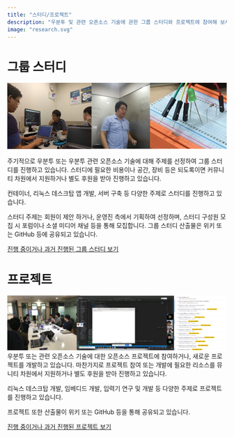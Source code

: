 ```yaml
---
title: "스터디/프로젝트"
description: "우분투 및 관련 오픈소스 기술에 관한 그룹 스터디와 프로젝트에 참여해 보세요."
image: "research.svg"
---
```

# 그룹 스터디
![study](study.png)

주기적으로 우분투 또는 우분투 관련 오픈소스 기술에 대해 주제를 선정하여 그룹 스터디를 진행하고 있습니다. 
스터디에 필요한 비용이나 공간, 장비 등은 되도록이면 커뮤니티 차원에서 지원하거나 별도 후원을 받아 진행하고 있습니다.

컨테이너, 리눅스 데스크탑 앱 개발, 서버 구축 등 다양한 주제로 스터디를 진행하고 있습니다.

스터디 주제는 회원이 제안 하거나, 운영진 측에서 기획하여 선정하며, 스터디 구성원 모집 시 포럼이나 소셜 미디어 채널 등을 통해 모집합니다.
그룹 스터디 산출물은 위키 또는 GitHub 등에 공유되고 있습니다.

[진행 중이거나 과거 진행된 그룹 스터디 보기](https://wiki.ubuntu-kr.org/index.php/%EC%9A%B0%EB%B6%84%ED%88%AC_%ED%95%9C%EA%B5%AD_%EC%BB%A4%EB%AE%A4%EB%8B%88%ED%8B%B0_%EC%8A%A4%ED%84%B0%EB%94%94_%EB%AA%A9%EB%A1%9D)

# 프로젝트
![project](project.png)
우분투 또는 관련 오픈소스 기술에 대한 오픈소스 프로젝트에 참여하거나, 새로운 프로젝트를 개발하고 있습니다.
마찬가지로 프로젝트 참여 또는 개발에 필요한 리소스를 뮤니티 차원에서 지원하거나 별도 후원을 받아 진행하고 있습니다.

리눅스 데스크탑 개발, 임베디드 개발, 입력기 연구 및 개발 등 다양한 주제로 프로젝트를 진행하고 있습니다.

프로젝트 또한 산출물이 위키 또는 GitHub 등을 통해 공유되고 있습니다.

[진행 중이거나 과거 진행된 프로젝트 보기](https://wiki.ubuntu-kr.org/index.php/%EC%9A%B0%EB%B6%84%ED%88%AC_%ED%95%9C%EA%B5%AD_%EC%BB%A4%EB%AE%A4%EB%8B%88%ED%8B%B0_%ED%94%84%EB%A1%9C%EC%A0%9D%ED%8A%B8_%EB%AA%A9%EB%A1%9D)